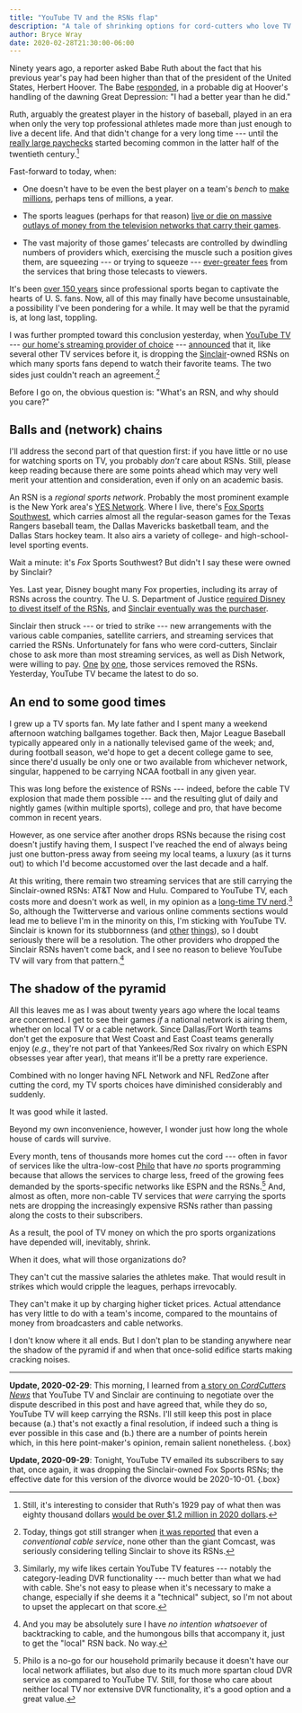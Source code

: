 ```yaml
---
title: "YouTube TV and the RSNs flap"
description: "A tale of shrinking options for cord-cutters who love TV sports."
author: Bryce Wray
date: 2020-02-28T21:30:00-06:00
---
```


Ninety years ago, a reporter asked Babe Ruth about the fact that his previous year's pay had been higher than that of the president of the United States, Herbert Hoover. The Babe [responded](https://quoteinvestigator.com/2014/12/28/better-year/), in a probable dig at Hoover's handling of the dawning Great Depression: "I had a better year than he did."

Ruth, arguably the greatest player in the history of baseball, played in an era when only the very top professional athletes made more than just enough to live a decent life. And that didn't change for a very long time --- until the [really large paychecks](https://www.firmex.com/resources/uncategorized/when-did-athletes-start-getting-rich/) started becoming common in the latter half of the twentieth century.[^Ruth]

[^Ruth]: Still, it's interesting to consider that Ruth's 1929 pay of what then was eighty thousand dollars [would be over $1.2 million in 2020 dollars](https://www.in2013dollars.com/us/inflation/1929?amount=80000).

Fast-forward to today, when:

- One doesn't have to be even the best player on a team's *bench* to [make millions](https://ftw.usatoday.com/2016/07/27-mediocre-athletes-who-have-made-an-absurd-amount-of-money), perhaps tens of millions, a year.

- The sports leagues (perhaps for that reason) [live or die on massive outlays of money from the television networks that carry their games](https://globalsportmatters.com/business/2019/03/07/tv-is-biggest-driver-in-global-sport-league-revenue/).

- The vast majority of those games’ telecasts are controlled by dwindling numbers of providers which, exercising the muscle such a position gives them, are squeezing --- or trying to squeeze --- [ever-greater fees](https://www.latimes.com/business/hollywood/la-fi-ct-sports-channels-20161128-story.html) from the services that bring those telecasts to viewers.

It's been [over 150 years](https://ohiohistorycentral.org/w/Cincinnati_Reds) since professional sports began to captivate the hearts of U. S. fans. Now, all of this may finally have become unsustainable, a possibility I've been pondering for a while. It may well be that the pyramid is, at long last, toppling.

I was further prompted toward this conclusion yesterday, when [YouTube TV](https://tv.youtube.com) --- [our home's streaming provider of choice](/posts/2020/01/streamers-party) --- [announced](https://www.cordcuttersnews.com/youtube-tv-is-losing-sinclair-owned-fox-sports-networks/) that it, like several other TV services before it, is dropping the [Sinclair](https://en.wikipedia.org/wiki/Sinclair_Broadcast_Group)-owned RSNs on which many sports fans depend to watch their favorite teams. The two sides just couldn't reach an agreement.[^Comcast]

[^Comcast]: Today, things got still stranger when [it was reported](https://www.cordcuttersnews.com/comcast-may-lose-fox-rsns-later-this-year/) that even a *conventional cable service*, none other than the giant Comcast, was seriously considering telling Sinclair to shove its RSNs.

Before I go on, the obvious question is: "What's an RSN, and why should you care?"

## Balls and (network) chains

I'll address the second part of that question first: if you have little or no use for watching sports on TV, you probably *don't* care about RSNs. Still, please keep reading because there are some points ahead which may very well merit your attention and consideration, even if only on an academic basis.

An RSN is a *regional sports network*. Probably the most prominent example is the New York area's [YES Network](http://web.yesnetwork.com/). Where I live, there's [Fox Sports Southwest](https://www.foxsports.com/southwest), which carries almost all the regular-season games for the Texas Rangers baseball team, the Dallas Mavericks basketball team, and the Dallas Stars hockey team. It also airs a variety of college- and high-school-level sporting events.

Wait a minute: it's *Fox* Sports Southwest? But didn't I say these were owned by Sinclair?

Yes. Last year, Disney bought many Fox properties, including its array of RSNs across the country. The U. S. Department of Justice [required Disney to divest itself of the RSNs](https://www.justice.gov/opa/pr/walt-disney-company-required-divest-twenty-two-regional-sports-networks-order-complete), and [Sinclair eventually was the purchaser](https://variety.com/2019/tv/news/sinclair-closes-purchase-fox-regional-sports-networks-disney-1203312211/).

Sinclair then struck --- or tried to strike --- new arrangements with the various cable companies, satellite carriers, and streaming services that carried the RSNs. Unfortunately for fans who were cord-cutters, Sinclair chose to ask more than most streaming services, as well as Dish Network, were willing to pay. [One](https://www.sportspromedia.com/news/sinclair-fox-rsns-fubotv-nba-mlb-nhl) [by](https://www.cordcuttersnews.com/sling-tv-dish-will-reportedly-lose-fox-regional-sports-networks-tonight/) [one](https://www.fiercevideo.com/video/deeper-dive-how-dish-sinclair-rsn-battle-played-out-week), those services removed the RSNs. Yesterday, YouTube TV became the latest to do so.

## An end to some good times

I grew up a TV sports fan. My late father and I spent many a weekend afternoon watching ballgames together. Back then, Major League Baseball typically appeared only in a nationally televised game of the week; and, during football season, we'd hope to get a decent college game to see, since there'd usually be only one or two available from whichever network, singular, happened to be carrying NCAA football in any given year.

This was long before the existence of RSNs --- indeed, before the cable TV explosion that made them possible --- and the resulting glut of daily and nightly games (within multiple sports), college and pro, that have become common in recent years.

However, as one service after another drops RSNs because the rising cost doesn't justify having them, I suspect I've reached the end of always being just one button-press away from seeing my local teams, a luxury (as it turns out) to which I'd become accustomed over the last decade and a half.

At this writing, there remain two streaming services that are still carrying the Sinclair-owned RSNs: AT&amp;T Now and Hulu. Compared to YouTube TV, each costs more and doesn't work as well, in my opinion as a [long-time TV nerd](/posts/2020/01/streamers-party/).[^Features] So, although the Twitterverse and various online comments sections would lead me to believe I'm in the minority on this, I'm sticking with YouTube TV. Sinclair is known for its stubbornness (and [other](https://splinternews.com/sinclair-boss-gives-his-most-evil-sounding-interview-ye-1825143498) [things](https://www.huffpost.com/entry/opinion-weiss-sinclair-television-propaganda_n_5ac2c6d4e4b09712fec38b95)), so I doubt seriously there will be a resolution. The other providers who dropped the Sinclair RSNs haven't come back, and I see no reason to believe YouTube TV will vary from that pattern.[^NotGoingBack]

[^Features]: Similarly, my wife likes certain YouTube TV features --- notably the category-leading DVR functionality --- much better than what we had with cable. She's not easy to please when it's necessary to make a change, especially if she deems it a "technical" subject, so I'm not about to upset the applecart on that score.

[^NotGoingBack]: And you may be absolutely sure I have *no intention whatsoever* of backtracking to cable, and the humongous bills that accompany it, just to get the "local" RSN back. No way.

## The shadow of the pyramid

All this leaves me as I was about twenty years ago where the local teams are concerned. I get to see their games *if* a national network is airing them, whether on local TV or a cable network. Since Dallas/Fort Worth teams don't get the exposure that West Coast and East Coast teams generally enjoy (*e.g.*, they're not part of that Yankees/Red Sox rivalry on which ESPN obsesses year after year), that means it'll be a pretty rare experience.

Combined with no longer having NFL Network and NFL RedZone after cutting the cord, my TV sports choices have diminished considerably and suddenly.

It was good while it lasted.

Beyond my own inconvenience, however, I wonder just how long the whole house of cards will survive.

Every month, tens of thousands more homes cut the cord --- often in favor of services like the ultra-low-cost [Philo](https://try.philo.com) that have *no* sports programming because that allows the services to charge less, freed of the growing fees demanded by the sports-specific networks like ESPN and the RSNs.[^NoPhilo] And, almost as often, more non-cable TV services that *were* carrying the sports nets are dropping the increasingly expensive RSNs rather than passing along the costs to their subscribers.

[^NoPhilo]: Philo is a no-go for our household primarily because it doesn't have our local network affiliates, but also due to its much more spartan cloud DVR service as compared to YouTube TV. Still, for those who care about neither local TV nor extensive DVR functionality, it's a good option and a great value.

As a result, the pool of TV money on which the pro sports organizations have depended will, inevitably, shrink.

When it does, what will those organizations do?

They can't cut the massive salaries the athletes make. That would result in strikes which would cripple the leagues, perhaps irrevocably.

They can't make it up by charging higher ticket prices. Actual attendance has very little to do with a team's income, compared to the mountains of money from broadcasters and cable networks.

I don't know where it all ends. But I don't plan to be standing anywhere near the shadow of the pyramid if and when that once-solid edifice starts making cracking noises.

----

**Update, 2020-02-29**: This morning, I learned from [a story on *CordCutters News*](https://www.cordcuttersnews.com/youtube-tv-sinclair-agree-to-a-short-term-extension-to-keep-fox-regional-sports-networks/) that YouTube TV and Sinclair are continuing to negotiate over the dispute described in this post and have agreed that, while they do so, YouTube TV will keep carrying the RSNs. I'll still keep this post in place because (a.) that's not exactly a final resolution, if indeed such a thing is ever possible in this case and (b.) there are a number of points herein which, in this here point-maker's opinion, remain salient nonetheless.
{.box}

**Update, 2020-09-29**: Tonight, YouTube TV emailed its subscribers to say that, once again, it was dropping the Sinclair-owned Fox Sports RSNs; the effective date for this version of the divorce would be 2020-10-01.
{.box}
